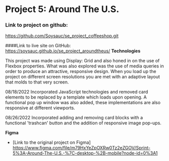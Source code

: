 # Project 5: Around The U.S.

### Link to project on github:

https://github.com/Soysauc/se_project_coffeeshop.git

####Link to live site on GitHub:
https://soysauc.github.io/se_project_aroundtheus/
**Technologies**

This project was made using Display: Grid and also honed in on the use of Flexbox properties. What was also explored was the use of media queries in order to produce an attractive, responsive design. When you load up the project on different screen resolutions you are met with an adaptive layout that molds to that very screen.

08/18/2022
Incorporated JavaScript technologies and removed card elements to be replaced by a template which loads upon opening. A functional pop up window was also added, these implementations are also responsive at different viewports.

08/26/2022
Incorporated adding and removing card blocks with a functional 'trashcan' button and the addition of responsive image pop-ups.

**Figma**

- [Link to the original project on Figma] https://www.figma.com/file/m79HxYeZpOXRw0Tz2eZGOV/Sprint-5%3A-Around-The-U.S.-%7C-desktop-%2B-mobile?node-id=0%3A1

